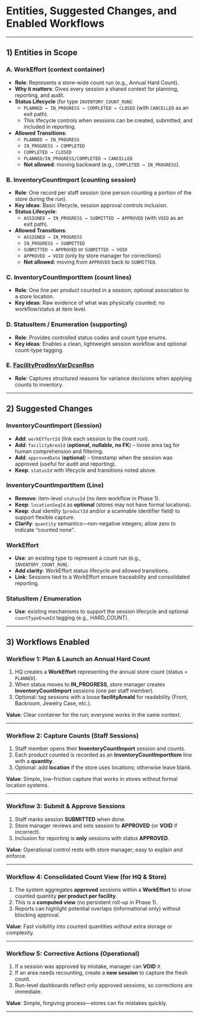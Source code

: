 # Entities, Suggested Changes, and Enabled Workflows

---

## 1) Entities in Scope

### A. WorkEffort (context container)
- **Role**: Represents a store-wide count run (e.g., Annual Hard Count).
- **Why it matters**: Gives every session a shared context for planning, reporting, and audit.
- **Status Lifecycle** (for type `INVENTORY_COUNT_RUN`):
  - `PLANNED → IN_PROGRESS → COMPLETED → CLOSED` (with `CANCELLED` as an exit path).
  - This lifecycle controls when sessions can be created, submitted, and included in reporting.
- **Allowed Transitions**:
  - `PLANNED → IN_PROGRESS`
  - `IN_PROGRESS → COMPLETED`
  - `COMPLETED → CLOSED`
  - `PLANNED/IN_PROGRESS/COMPLETED → CANCELLED`
  - **Not allowed**: moving backward (e.g., `COMPLETED → IN_PROGRESS`).

### B. InventoryCountImport (counting session)
- **Role**: One record per staff session (one person counting a portion of the store during the run).
- **Key ideas**: Basic lifecycle, session approval controls inclusion.
- **Status Lifecycle**:
  - `ASSIGNED → IN_PROGRESS → SUBMITTED → APPROVED` (with `VOID` as an exit path).
- **Allowed Transitions**:
  - `ASSIGNED → IN_PROGRESS`
  - `IN_PROGRESS → SUBMITTED`
  - `SUBMITTED → APPROVED` or `SUBMITTED → VOID`
  - `APPROVED → VOID` (only by store manager for corrections)
  - **Not allowed**: moving from `APPROVED` back to `SUBMITTED`.

### C. InventoryCountImportItem (count lines)
- **Role**: One line per product counted in a session; optional association to a store location.
- **Key ideas**: Raw evidence of what was physically counted; no workflow/status at item level.

### D. StatusItem / Enumeration (supporting)
- **Role**: Provides controlled status codes and count type enums.
- **Key ideas**: Enables a clean, lightweight session workflow and optional count-type tagging.

### E. [FacilityProdInvVarDcsnRsn]([facility-prod-inv-var-dcsn-rsn.md])
- **Role**: Captures structured reasons for variance decisions when applying counts to inventory.
---

## 2) Suggested Changes

### InventoryCountImport (Session)
- **Add**: `workEffortId` (link each session to the count run).
- **Add**: `facilityAreaId` (**optional, nullable, no FK**) – loose area tag for human comprehension and filtering.
- **Add**: `approvedDate` (**optional**) – timestamp when the session was approved (useful for audit and reporting).
- **Keep**: `statusId` with lifecycle and transitions noted above.

### InventoryCountImportItem (Line)
- **Remove**: item-level `statusId` (no item workflow in Phase 1).
- **Keep**: `locationSeqId` as **optional** (stores may not have formal locations).
- **Keep**: dual identity (`productId` and/or a scannable identifier field) to support flexible capture.
- **Clarify**: `quantity` semantics—non-negative integers; allow zero to indicate “counted none”.

### WorkEffort
- **Use**: an existing type to represent a count run (e.g., `INVENTORY_COUNT_RUN`).
- **Add clarity**: WorkEffort status lifecycle and allowed transitions.
- **Link**: Sessions tied to a WorkEffort ensure traceability and consolidated reporting.

### StatusItem / Enumeration
- **Use**: existing mechanisms to support the session lifecycle and optional `countTypeEnumId` tagging (e.g., HARD_COUNT).

---

## 3) Workflows Enabled

### Workflow 1: Plan & Launch an Annual Hard Count
1. HQ creates a **WorkEffort** representing the annual store count (status = `PLANNED`).
2. When status moves to **IN_PROGRESS**, store manager creates **InventoryCountImport** sessions (one per staff member).
3. Optional: tag sessions with a loose **facilityAreaId** for readability (Front, Backroom, Jewelry Case, etc.).

**Value**: Clear container for the run; everyone works in the same context.

---

### Workflow 2: Capture Counts (Staff Sessions)
1. Staff member opens their **InventoryCountImport** session and counts.
2. Each product counted is recorded as an **InventoryCountImportItem** line with a **quantity**.
3. Optional: add **location** if the store uses locations; otherwise leave blank.

**Value**: Simple, low-friction capture that works in stores without formal location systems.

---

### Workflow 3: Submit & Approve Sessions
1. Staff marks session **SUBMITTED** when done.
2. Store manager reviews and sets session to **APPROVED** (or **VOID** if incorrect).
3. Inclusion for reporting is **only** sessions with status **APPROVED**.

**Value**: Operational control rests with store manager; easy to explain and enforce.

---

### Workflow 4: Consolidated Count View (for HQ & Store)
1. The system aggregates **approved** sessions within a **WorkEffort** to show counted quantity **per product per facility**.
2. This is a **computed view** (no persistent roll-up in Phase 1).
3. Reports can highlight potential overlaps (informational only) without blocking approval.

**Value**: Fast visibility into counted quantities without extra storage or complexity.

---

### Workflow 5: Corrective Actions (Operational)
1. If a session was approved by mistake, manager can **VOID** it.
2. If an area needs recounting, create a **new session** to capture the fresh count.
3. Run-level dashboards reflect only approved sessions, so corrections are immediate.

**Value**: Simple, forgiving process—stores can fix mistakes quickly.

---

